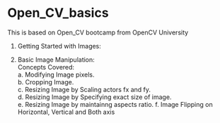 # Open_CV_basics
This is based on Open_CV bootcamp from OpenCV University

1. Getting Started with Images:
   
2. Basic Image Manipulation:  
   Concepts Covered:  
      a. Modifying Image pixels.  
      b. Cropping Image.  
      c. Resizing Image by Scaling actors fx and fy.  
      d. Resizing Image by Specifying exact size of image.  
      e. Resizing Image by maintainng aspects ratio.
      f. Image Flipping on Horizontal, Vertical and Both axis
 

